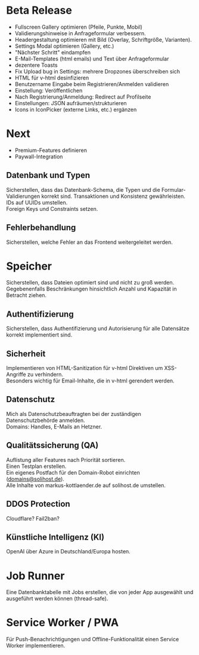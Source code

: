 # Beta Release

- Fullscreen Gallery optimieren (Pfeile, Punkte, Mobil)
- Validierungshinweise in Anfrageformular verbessern.
- Headergestaltung optimieren mit Bild (Overlay, Schriftgröße, Varianten).
- Settings Modal optimieren (Gallery, etc.)
- "Nächster Schritt" eindampfen
- E-Mail-Templates (html emails) und Text über Anfrageformular
- dezentere Toasts
- Fix Upload bug in Settings: mehrere Dropzones überschreiben sich
- HTML für v-html desinfizieren
- Benutzername Eingabe beim Registrieren/Anmelden validieren
- Einstellung: Veröffentlichen
- Nach Registrierung/Anmeldung: Redirect auf Profilseite
- Einstellungen: JSON aufräumen/strukturieren
- Icons in IconPicker (externe Links, etc.) ergänzen

# Next

- Premium-Features definieren
- Paywall-Integration

## Datenbank und Typen

Sicherstellen, dass das Datenbank-Schema, die Typen und die Formular-Validierungen korrekt sind.
Transaktionen und Konsistenz gewährleisten.
IDs auf UUIDs umstellen.  
Foreign Keys und Constraints setzen.

## Fehlerbehandlung

Sicherstellen, welche Fehler an das Frontend weitergeleitet werden.

# Speicher

Sicherstellen, dass Dateien optimiert sind und nicht zu groß werden.  
Gegebenenfalls Beschränkungen hinsichtlich Anzahl und Kapazität in Betracht ziehen.

## Authentifizierung

Sicherstellen, dass Authentifizierung und Autorisierung für alle Datensätze korrekt implementiert sind.

## Sicherheit

Implementieren von HTML-Sanitization für v-html Direktiven um XSS-Angriffe zu verhindern.  
Besonders wichtig für Email-Inhalte, die in v-html gerendert werden.

## Datenschutz

Mich als Datenschutzbeauftragten bei der zuständigen Datenschutzbehörde anmelden.  
Domains: Handles, E-Mails an Hetzner.

## Qualitätssicherung (QA)

Auflistung aller Features nach Priorität sortieren.  
Einen Testplan erstellen.  
Ein eigenes Postfach für den Domain-Robot einrichten (domains@solihost.de).  
Alle Inhalte von markus-kottlaender.de auf solihost.de umstellen.

## DDOS Protection

Cloudflare? Fail2ban?

## Künstliche Intelligenz (KI)

OpenAI über Azure in Deutschland/Europa hosten.

# Job Runner

Eine Datenbanktabelle mit Jobs erstellen, die von jeder App ausgewählt und ausgeführt werden können (thread-safe).

# Service Worker / PWA

Für Push-Benachrichtigungen und Offline-Funktionalität einen Service Worker implementieren.